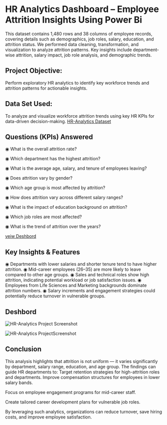 # HR Analytics Dashboard – Employee Attrition Insights Using Power Bi 
This dataset contains 1,480 rows and 38 columns of employee records, covering details such as demographics, job roles, salary, education, and attrition status.
We performed data cleaning, transformation, and visualization to analyze attrition patterns.
Key insights include department-wise attrition, salary impact, job role analysis, and demographic trends.
## Project Objective:
Perform exploratory HR analytics to identify key workforce trends and attrition patterns for actionable insights.
## Data Set Used:
To analyze and visualize workforce attrition trends using key HR KPIs for data-driven decision-making.
<a href = "https://github.com/Abdulkareem399/HR-Analytics-Power-Bi-Deshbord/blob/main/HR_Analytics.csv">HR-Analytics Dataset</a>

## Questions (KPIs) Answered
◉ What is the overall attrition rate?

◉ Which department has the highest attrition?

◉ What is the average age, salary, and tenure of employees leaving?

◉ Does attrition vary by gender?

◉ Which age group is most affected by attrition?

◉ How does attrition vary across different salary ranges?

◉ What is the impact of education background on attrition?

◉ Which job roles are most affected?

◉ What is the trend of attrition over the years?

<a href="https://github.com/Abdulkareem399/HR-Analytics-Power-Bi-Deshbord/blob/main/HR-Analytics%20ProjectScreenshot.jpg">veiw Deshbord</a>

## Key Insights & Features
◉ Departments with lower salaries and shorter tenure tend to have higher attrition.
◉ Mid-career employees (26–35) are more likely to leave compared to other age groups.
◉ Sales and technical roles show high attrition, indicating potential workload or job satisfaction issues.
◉ Employees from Life Sciences and Marketing backgrounds dominate attrition numbers.
◉ Salary increments and engagement strategies could potentially reduce turnover in vulnerable groups.

## Deshbord 

![HR-Analytics Project Screenshot](https://github.com/user-attachments/assets/5cfdb1e1-00e7-4973-afcb-2a438d4ce9d4)

![HR-Analytics ProjectScreenshot](https://github.com/user-attachments/assets/4caba6ea-0300-47fb-8f83-6987a801722a)

## Conclusion

This analysis highlights that attrition is not uniform — it varies significantly by department, salary range, education, and age group.
The findings can guide HR departments to:
Target retention strategies for high-attrition roles and departments.
Improve compensation structures for employees in lower salary bands.

Focus on employee engagement programs for mid-career staff.

Create tailored career development plans for vulnerable job roles.

By leveraging such analytics, organizations can reduce turnover, save hiring costs, and improve employee satisfaction.

